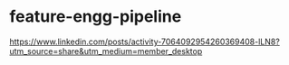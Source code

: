 # feature-engg-pipeline

https://www.linkedin.com/posts/activity-7064092954260369408-lLN8?utm_source=share&utm_medium=member_desktop
